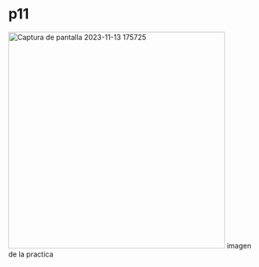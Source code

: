 # p11
<img width="432" alt="Captura de pantalla 2023-11-13 175725" src="https://github.com/dani5623/p11/assets/150739389/de760c0e-4439-4b3b-b192-a6317721352e">
imagen de la practica 
